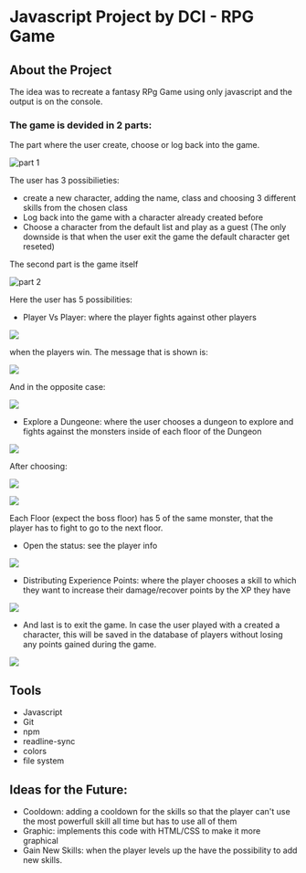 # Javascript Project by DCI - RPG Game

## About the Project

The idea was to recreate a fantasy RPg Game using only javascript and the output is on the console.

### The game is devided in 2 parts:
The part where the user create, choose or log back into the game.

![part 1](./screenshots/part1.png)

The user has 3 possibilieties:
- create a new character, adding the name, class and choosing 3 different skills from the chosen class
- Log back into the game with a character already created before
- Choose a character from the default list and play as a guest (The only downside is that when the user exit the game the default character get reseted)  

The second part is the game itself

![part 2](./screenshots/part2.png)

Here the user has 5 possibilities:
- Player Vs Player: where the player fights against other players

![](./screenshots/player-vs-player.png)

when the players win. The message that is shown is:

![](./screenshots/win.png)

And in the opposite case:

![](./screenshots/lose.png)


- Explore a Dungeone: where the user chooses a dungeon to explore and fights against the monsters inside of each floor of the Dungeon

![](./screenshots/choose-dungeon.png)

After choosing:

![](./screenshots/dungeon-info.png)

![](./screenshots/monster-info.png)

Each Floor (expect the boss floor) has 5 of the same monster, that the player has to fight to go to the next floor.

- Open the status: see the player info

![](./screenshots/status.png)

- Distributing Experience Points: where the player chooses a skill to which they want to increase their damage/recover points by the XP they have

![](./screenshots/add-xp.png)

- And last is to exit the game. In case the user played with a created a character, this will be saved in the database of players without losing any points gained during the game.

![](/screenshots/end.png)

## Tools
- Javascript
- Git
- npm
- readline-sync
- colors
- file system

## Ideas for the Future:

- Cooldown: adding a cooldown for the skills so that the player can't use the most powerfull skill all time but has to use all of them
- Graphic: implements this code with HTML/CSS to make it more graphical
- Gain New Skills: when the player levels up the have the possibility to add new skills.


